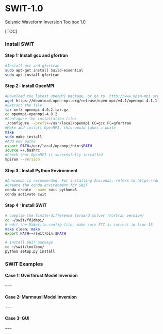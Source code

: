 # SWIT-1.0

Seismic Waveform Inversion Toolbox 1.0

[TOC]

### Install SWIT 

#### Step 1: Install gcc and gfortran

```bash
#Install gcc and gfortran
sudo apt-get install build-essential
sudo apt install gfortran
```

#### Step 2 : Install OpenMPI

```bash
#Download the latest OpenMPI package, or go to  http://www.open-mpi.org/software/ompi to download the desired version
wget https://download.open-mpi.org/release/open-mpi/v4.1/openmpi-4.1.1.tar.gz 
#Extract the file
tar xvfz openmpi-4.0.2.tar.gz
cd openmpi-openmpi-4.0.2
#Configure the installation files 
./configure --prefix=/usr/local/openmpi CC=gcc FC=gfortran
#Make and install OpenMPI, this would takes a while
make
sudo make install
#Add env paths 
export PATH=/usr/local/openmpi/bin:$PATH
source ~/.bashrc
#Check that OpenMPI is successfully installed
mpirun --version
```

#### Step 3 : Install Python Environment  

```bash
#Anaconda is recommended. For installing Anaconda, refers to https://docs.anaconda.com/anaconda/install/linux/
#Create the conda environment for SWIT
conda create --name swit python=3
conda activate swit
```

#### Step 4 : Install SWIT  

```bash
# complie the finite-difference forward solver (Fortran version)
cd ~/swit/fd2dmpi/
# edit the Makefile.config file, make sure FCC is correct in line 18
make clean; make
export PATH=~/swit/bin:$PATH

# Install SWIT package
cd ~/swit/toolbox/
python setup.py install
```

### SWIT Examples 

#### Case 1: Overthrust Model Inversion   

```bash
~~~
```

#### Case 2: Marmousi Model Inversion   

```bash
~~~
```

#### Case 3: GUI   

```bash
~~~
```
